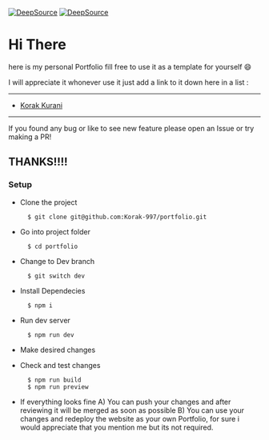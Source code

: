 [![DeepSource](https://app.deepsource.com/gh/Korak-997/portfolio.svg/?label=active+issues&show_trend=true&token=cR5MaqyeCbvpJG52p-_vjdHK)](https://app.deepsource.com/gh/Korak-997/portfolio/?ref=repository-badge)
[![DeepSource](https://app.deepsource.com/gh/Korak-997/portfolio.svg/?label=resolved+issues&show_trend=true&token=cR5MaqyeCbvpJG52p-_vjdHK)](https://app.deepsource.com/gh/Korak-997/portfolio/?ref=repository-badge)

# Hi There

here is my personal Portfolio fill free to use it as a template for yourself 😄

I will appreciate it whonever use it just add a link to it down here in a list :

---
* [Korak Kurani](www.korak-kurani.com/)
---

If you found any bug or like to see new feature please open an Issue or try making a PR!

THANKS!!!!
-----------------------
### Setup

* Clone the project
  ```shell
    $ git clone git@github.com:Korak-997/portfolio.git 
  ```
* Go into project folder
  ```shell
    $ cd portfolio 
  ```
* Change to Dev branch
  ```shell
    $ git switch dev 
  ```

* Install Dependecies
  ```shell
    $ npm i 
  ```

* Run dev server
  ```shell
    $ npm run dev 
  ```

* Make desired changes
* Check and test changes
  ```shell
    $ npm run build
    $ npm run preview 
  ```
* If everything looks fine 
   A) You can push your changes and after reviewing it will be merged as soon as possible
    B) You can use your changes and redeploy the website as your own Portfolio, for sure i would appreciate that you mention me but its not required.
